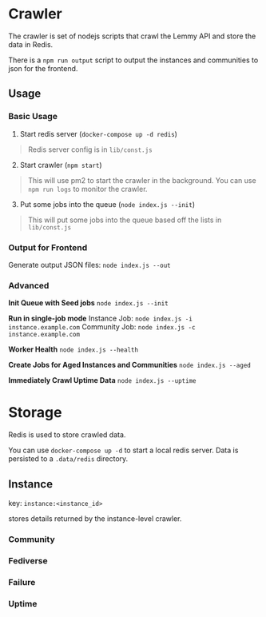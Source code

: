 # Crawler

The crawler is set of nodejs scripts that crawl the Lemmy API and store the data in Redis.

There is a `npm run output` script to output the instances and communities to json for the frontend.

## Usage

### Basic Usage

1. Start redis server (`docker-compose up -d redis`)
 > Redis server config is in `lib/const.js`

2. Start crawler (`npm start`)
 > This will use pm2 to start the crawler in the background.
 > You can use `npm run logs` to monitor the crawler.

3. Put some jobs into the queue (`node index.js --init`)
 > This will put some jobs into the queue based off the lists in `lib/const.js`


### Output for Frontend

Generate output JSON files:
`node index.js --out`

### Advanced

**Init Queue with Seed jobs**
`node index.js --init`

**Run in single-job mode**
Instance Job: `node index.js -i instance.example.com`
Community Job: `node index.js -c instance.example.com`

**Worker Health**
`node index.js --health`

**Create Jobs for Aged Instances and Communities**
`node index.js --aged`

**Immediately Crawl Uptime Data**
`node index.js --uptime`



# Storage

Redis is used to store crawled data.

You can use `docker-compose up -d` to start a local redis server.
Data is persisted to a `.data/redis` directory.

## Instance
key: `instance:<instance_id>`

stores details returned by the instance-level crawler. 

### Community

### Fediverse

### Failure

### Uptime

